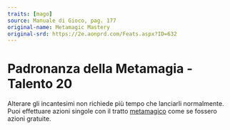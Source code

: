 ```yaml
---
traits: [mago]
source: Manuale di Gioco, pag. 177
original-name: Metamagic Mastery
original-srd: https://2e.aonprd.com/Feats.aspx?ID=632
---
```


# Padronanza della Metamagia - Talento 20

Alterare gli incantesimi non richiede più tempo che lanciarli normalmente. Puoi
effettuare azioni singole con il tratto [metamagico](/tratti/metamagico) come se
fossero azioni gratuite.
